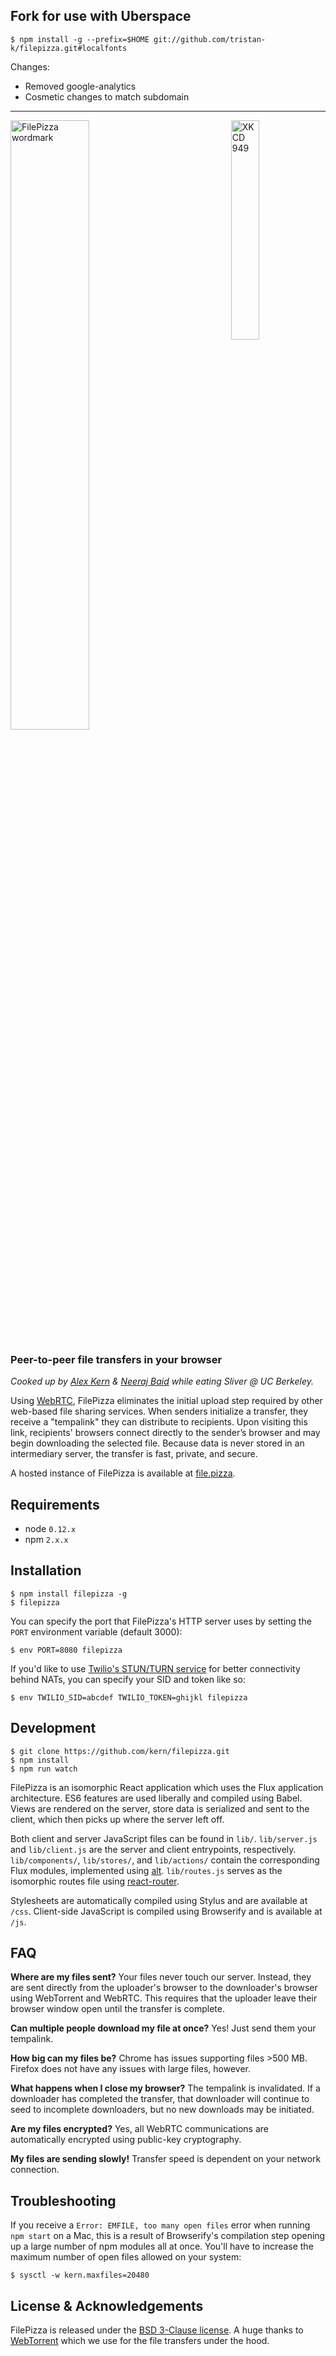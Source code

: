 ## Fork for use with Uberspace

```
$ npm install -g --prefix=$HOME git://github.com/tristan-k/filepizza.git#localfonts
```

Changes:

- Removed google-analytics
- Cosmetic changes to match subdomain  

---

<a href="https://xkcd.com/949/"><img src="http://imgs.xkcd.com/comics/file_transfer.png" alt="XKCD 949" width="30%" align="right" /></a> <img src="static/images/wordmark.png" alt="FilePizza wordmark" width="50%" /> <h3>Peer-to-peer file transfers in your browser</h3>

*Cooked up by [Alex Kern](http://kern.io) & [Neeraj Baid](http://neeraj.io) while eating Sliver @ UC Berkeley.*

Using [WebRTC](http://www.webrtc.org), FilePizza eliminates the initial upload step required by other web-based file sharing services. When senders initialize a transfer, they receive a "tempalink" they can distribute to recipients. Upon visiting this link, recipients' browsers connect directly to the sender’s browser and may begin downloading the selected file. Because data is never stored in an intermediary server, the transfer is fast, private, and secure.

A hosted instance of FilePizza is available at [file.pizza](http://file.pizza).

## Requirements

* node `0.12.x`
* npm `2.x.x`

## Installation

    $ npm install filepizza -g
    $ filepizza

You can specify the port that FilePizza's HTTP server uses by setting the `PORT` environment variable (default 3000):

    $ env PORT=8080 filepizza

If you'd like to use [Twilio's STUN/TURN service](https://www.twilio.com/stun-turn) for better connectivity behind NATs, you can specify your SID and token like so:

    $ env TWILIO_SID=abcdef TWILIO_TOKEN=ghijkl filepizza

## Development

    $ git clone https://github.com/kern/filepizza.git
    $ npm install
    $ npm run watch

FilePizza is an isomorphic React application which uses the Flux application architecture. ES6 features are used liberally and compiled using Babel. Views are rendered on the server, store data is serialized and sent to the client, which then picks up where the server left off.

Both client and server JavaScript files can be found in `lib/`. `lib/server.js` and `lib/client.js` are the server and client entrypoints, respectively. `lib/components/`, `lib/stores/`, and `lib/actions/` contain the corresponding Flux modules, implemented using [alt](https://github.com/goatslacker/alt). `lib/routes.js` serves as the isomorphic routes file using [react-router](https://github.com/rackt/react-router).

Stylesheets are automatically compiled using Stylus and are available at `/css`. Client-side JavaScript is compiled using Browserify and is available at `/js`.

## FAQ

**Where are my files sent?** Your files never touch our server. Instead, they are sent directly from the uploader's browser to the downloader's browser using WebTorrent and WebRTC. This requires that the uploader leave their browser window open until the transfer is complete.

**Can multiple people download my file at once?** Yes! Just send them your tempalink.

**How big can my files be?** Chrome has issues supporting files >500 MB. Firefox does not have any issues with large files, however.

**What happens when I close my browser?** The tempalink is invalidated. If a downloader has completed the transfer, that downloader will continue to seed to incomplete downloaders, but no new downloads may be initiated.

**Are my files encrypted?** Yes, all WebRTC communications are automatically encrypted using public-key cryptography.

**My files are sending slowly!** Transfer speed is dependent on your network connection.

## Troubleshooting

If you receive a `Error: EMFILE, too many open files` error when running `npm
start` on a Mac, this is a result of Browserify's compilation step opening up a
large number of npm modules all at once. You'll have to increase the maximum
number of open files allowed on your system:

    $ sysctl -w kern.maxfiles=20480

## License & Acknowledgements

FilePizza is released under the [BSD 3-Clause license](https://github.com/kern/filepizza/blob/master/LICENSE). A huge thanks to [WebTorrent](https://github.com/feross/webtorrent) which we use for the file transfers under the hood.
